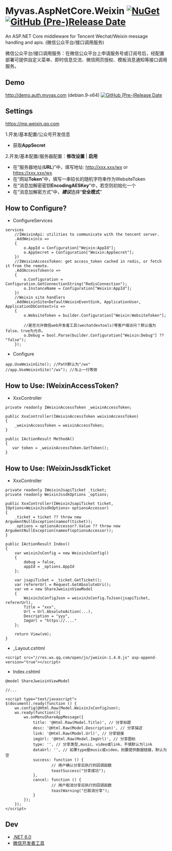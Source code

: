 # Myvas.AspNetCore.Weixin [![NuGet](https://img.shields.io/nuget/v/Myvas.AspNetCore.Weixin.svg)](https://www.nuget.org/packages/Myvas.AspNetCore.Weixin) [![GitHub (Pre-)Release Date](https://img.shields.io/github/release-date-pre/myvas/AspNetCore.Weixin?label=github)](https://github.com/myvas/AspNetCore.Weixin)
An ASP.NET Core middleware for Tencent Wechat/Weixin message handling and apis. (微信公众平台/接口调用服务)

微信公众平台/接口调用服务：在微信公众平台上申请服务号或订阅号后，经配置部署可提供自定义菜单、即时信息交流、微信网页授权、模板消息通知等接口调用服务。

## Demo
http://demo.auth.myvas.com (debian.9-x64) [![GitHub (Pre-)Release Date](https://img.shields.io/github/release-date-pre/myvas/AspNetCore.Authentication.Demo?label=github)](https://github.com/myvas/AspNetCore.Authentication.Demo)

## Settings
https://mp.weixin.qq.com

1.开发/基本配置/公众号开发信息
- 获取**AppSecret**

2.开发/基本配置/服务器配置：**修改设置** | **启用**
- 在“服务器地址(**URL**)”中，填写地址: http://xxx.xxx/wx or https://xxx.xxx/wx
- 在“网站**Token**”中，填写一串较长的随机字符串作为WebsiteToken
- 在“消息加解密密钥**EncodingAESKey**”中，若空则初始化一个
- 在“消息加解密方式”中，***建议***选择“**安全模式**”

## How to Configure?
* ConfigureServices
```
services
	//IWeixinApi: utilities to communicate with the tencent server.
	.AddWeixin(o =>
	{
		o.AppId = Configuration["Weixin:AppId"];
		o.AppSecret = Configuration["Weixin:AppSecret"];
	})
	//IWeixinAccessToken: get access_token cached in redis, or fetch it from the remote.
	.AddAccessToken(o =>
	{
		o.Configuration = Configuration.GetConnectionString("RedisConnection");
		o.InstanceName = Configuration["Weixin:AppId"];
	})
	//Weixin site handlers
	.AddWeixinSite<DefaultWeixinEventSink, ApplicationUser, ApplicationDbContext>(o =>
	{
		o.WebsiteToken = builder.Configuration["Weixin:WebsiteToken"];

		//是否允许微信web开发者工具(wechatdevtools)等客户端访问？默认值为false，true为允许。
		o.Debug = bool.Parse(builder.Configuration["Weixin:Debug"] ?? "false");
	});
```

* Configure
```
app.UseWeixinSite(); //Path默认为"/wx"
//app.UseWeixinSite("/wx"); //与上一行等效
```

## How to Use: IWeixinAccessToken?
*  XxxController
```
private readonly IWeixinAccessToken _weixinAccessToken;

public XxxController(IWeixinAccessToken weixinAccessToken)
{
    _weixinAccessToken = weixinAccessToken;
}

public IActionResult MethodA()
{
   var token = _weixinAccessToken.GetToken();
}
```

## How to Use: IWeixinJssdkTicket
* XxxController
```
private readonly IWeixinJsapiTicket _ticket;
private readonly WeixinJssdkOptions _options;

public XxxController(IWeixinJsapiTicket ticket, IOptions<WeixinJssdkOptions> optionsAccessor)
{
	_ticket = ticket ?? throw new ArgumentNullException(nameof(ticket));
	_options = optionsAccessor?.Value ?? throw new ArgumentNullException(nameof(optionsAccessor));
}

public IActionResult Index()
{
	var weixinJsConfig = new WeixinJsConfig()
	{
		debug = false,
		appId = _options.AppId
	};

	var jsapiTicket = _ticket.GetTicket();
	var refererUrl = Request.GetAbsoluteUri();
	var vm = new ShareJweixinViewModel
	{
		WeixinJsConfigJson = weixinJsConfig.ToJson(jsapiTicket, refererUrl),
		Title = "xxx",
		Url = Url.AbsoluteAction(...),
		Description = "yyy",
		ImgUrl = "https://...."
	};

	return View(vm);
}
```

* _Layout.cshtml
```
<script src="//res.wx.qq.com/open/js/jweixin-1.4.0.js" asp-append-version="true"></script>
```

* Index.cshtml
```
@model ShareJweixinViewModel

//...

<script type="text/javascript">
$(document).ready(function () {
	wx.config(@Html.Raw(Model.WeixinJsConfigJson);
	wx.ready(function(){
		wx.onMenuShareAppMessage({
			title: '@Html.Raw(Model.Title)', // 分享标题
			desc: '@Html.Raw(Model.Description)', // 分享描述
			link: '@Html.Raw(Model.Url)', // 分享链接
			imgUrl: '@Html.Raw(Model.ImgUrl)', // 分享图标
			type: '', // 分享类型,music、video或link，不填默认为link
			dataUrl: '', // 如果type是music或video，则要提供数据链接，默认为空
			success: function () {
					// 用户确认分享后执行的回调函数
					toastSuccess("分享成功");
			},
			cancel: function () {
					// 用户取消分享后执行的回调函数
					toastWarning("已取消分享");
			}
		});
	});
</script>
```

## Dev
* [.NET 6.0](https://dotnet.microsoft.com/en-us/download/dotnet/6.0)
* [微信开发者工具](https://mp.weixin.qq.com/debug/wxadoc/dev/devtools/download.html)
